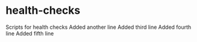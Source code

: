 # health-checks
Scripts for health checks
Added another line
Added third line
Added fourth line
Added fifth line
